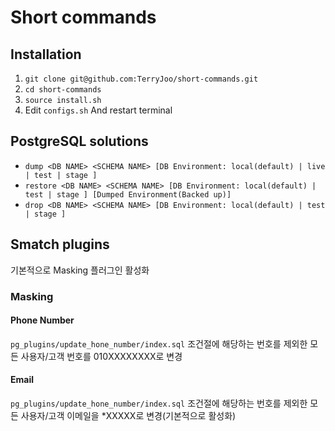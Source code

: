 # Short commands

## Installation

1. `git clone git@github.com:TerryJoo/short-commands.git`
2. `cd short-commands`
3. `source install.sh`
4. Edit `configs.sh` And restart terminal

## PostgreSQL solutions
  - `dump <DB NAME> <SCHEMA NAME> [DB Environment: local(default) | live | test | stage ]`
  - `restore <DB NAME> <SCHEMA NAME> [DB Environment: local(default) | test | stage ] [Dumped Environment(Backed up)]`
  - `drop <DB NAME> <SCHEMA NAME> [DB Environment: local(default) | test | stage ]`

## Smatch plugins
기본적으로 Masking 플러그인 활성화

### Masking

#### Phone Number
`pg_plugins/update_hone_number/index.sql` 조건절에 해당하는 번호를 제외한 모든 사용자/고객 번호를 010XXXXXXXX로 변경

#### Email
`pg_plugins/update_hone_number/index.sql` 조건절에 해당하는 번호를 제외한 모든 사용자/고객 이메일을 *XXXXX로 변경(기본적으로 활성화)
